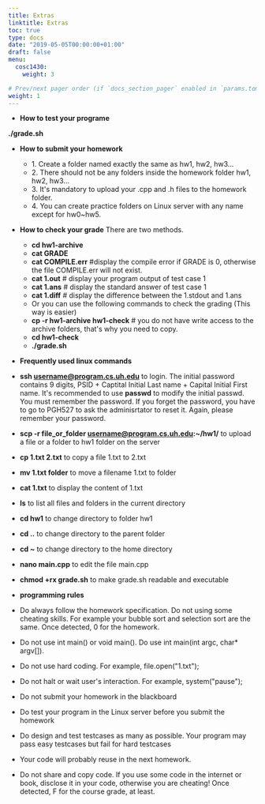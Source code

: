 ```yaml
---
title: Extras
linktitle: Extras
toc: true
type: docs
date: "2019-05-05T00:00:00+01:00"
draft: false
menu:
  cosc1430:
    weight: 3

# Prev/next pager order (if `docs_section_pager` enabled in `params.toml`)
weight: 1
---
```



*   **How to test your programe**

**./grade.sh**

*   **How to submit your homework**
    *   1\. Create a folder named exactly the same as hw1, hw2, hw3...
    *   2\. There should not be any folders inside the homework folder hw1, hw2, hw3...
    *   3\. It's mandatory to upload your .cpp and .h files to the homework folder.
    *   4\. You can create practice folders on Linux server with any name except for hw0~hw5\.
*   **How to check your grade** There are two methods.
    *   **cd hw1-archive**
    *   **cat GRADE**
    *   **cat COMPILE.err** #display the compile error if GRADE is 0, otherwise the file COMPILE.err will not exist.
    *   **cat 1.out** # display your program output of test case 1
    *   **cat 1.ans** # display the standard answer of test case 1
    *   **cat 1.diff** # display the difference between the 1.stdout and 1.ans
    *   Or you can use the following commands to check the grading (This way is easier)
    *   **cp -r hw1-archive hw1-check** # you do not have write access to the archive folders, that's why you need to copy.
    *   **cd hw1-check**
    *   **./grade.sh**
*   **Frequently used linux commands**

*   **ssh username@program.cs.uh.edu** to login. The initial password contains 9 digits, PSID + Captital Initial Last name + Capital Initial First name. It's recommended to use **passwd** to modify the initial passwd. You must remember the password. If you forget the password, you have to go to PGH527 to ask the adminisrtator to reset it. Again, please remember your password.
*   **scp -r file_or_folder username@program.cs.uh.edu:~/hw1/** to upload a file or a folder to hw1 folder on the server
*   **cp 1.txt 2.txt** to copy a file 1.txt to 2.txt
*   **mv 1.txt folder** to move a filename 1.txt to folder
*   **cat 1.txt** to display the content of 1.txt
*   **ls** to list all files and folders in the current directory
*   **cd hw1** to change directory to folder hw1
*   **cd ..** to change directory to the parent folder
*   **cd ~** to change directory to the home directory
*   **nano main.cpp** to edit the file main.cpp
*   **chmod +rx grade.sh** to make grade.sh readable and executable

*   **programming rules**

*   Do always follow the homework specification. Do not using some cheating skills. For example your bubble sort and selection sort are the same. Once detected, 0 for the homework.
*   Do not use int main() or void main(). Do use int main(int argc, char* argv[]).
*   Do not use hard coding. For example, file.open("1.txt");
*   Do not halt or wait user's interaction. For example, system("pause");
*   Do not submit your homework in the blackboard
*   Do test your program in the Linux server before you submit the homework
*   Do design and test testcases as many as possible. Your program may pass easy testcases but fail for hard testcases
*   Your code will probably reuse in the next homework.
*   Do not share and copy code. If you use some code in the internet or book, disclose it in your code, otherwise you are cheating! Once detected, F for the course grade, at least.